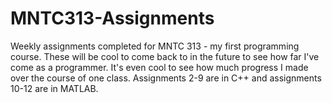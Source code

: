# MNTC313-Assignments

Weekly assignments completed for MNTC 313 - my first programming course. These will be cool to come back to in the future to see how far I've come as a programmer. It's even cool to see how much progress I made over the course of one class. Assignments 2-9 are in C++ and assignments 10-12 are in MATLAB.
